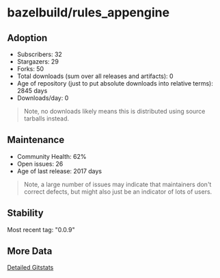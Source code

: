 # bazelbuild/rules_appengine

## Adoption

- Subscribers: 32
- Stargazers: 29
- Forks: 50
- Total downloads (sum over all releases and artifacts): 0
- Age of repository (just to put absolute downloads into relative terms): 2845 days
- Downloads/day: 0

> Note, no downloads likely means this is distributed using source tarballs instead.

## Maintenance

- Community Health: 62%
- Open issues: 26
- Age of last release: 2017 days

> Note, a large number of issues may indicate that maintainers don't correct defects, but might also
> just be an indicator of lots of users.

## Stability

Most recent tag: "0.0.9"

## More Data

[Detailed Gitstats](/bazel-catalog/gitstats/bazelbuild/rules_appengine)

